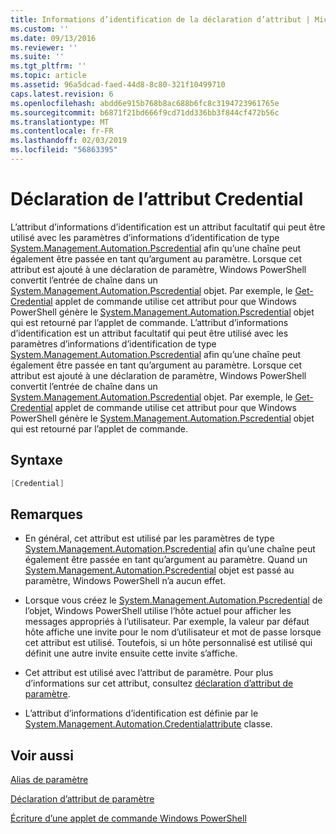 ```yaml
---
title: Informations d’identification de la déclaration d’attribut | Microsoft Docs
ms.custom: ''
ms.date: 09/13/2016
ms.reviewer: ''
ms.suite: ''
ms.tgt_pltfrm: ''
ms.topic: article
ms.assetid: 96a5dcad-faed-44d8-8c80-321f10499710
caps.latest.revision: 6
ms.openlocfilehash: abdd6e915b768b8ac688b6fc8c3194723961765e
ms.sourcegitcommit: b6871f21bd666f9cd71dd336bb3f844cf472b56c
ms.translationtype: MT
ms.contentlocale: fr-FR
ms.lasthandoff: 02/03/2019
ms.locfileid: "56863395"
---
```

# <a name="credential-attribute-declaration"></a>Déclaration de l’attribut Credential

L’attribut d’informations d’identification est un attribut facultatif qui peut être utilisé avec les paramètres d’informations d’identification de type [System.Management.Automation.Pscredential](/dotnet/api/System.Management.Automation.PSCredential) afin qu’une chaîne peut également être passée en tant qu’argument au paramètre. Lorsque cet attribut est ajouté à une déclaration de paramètre, Windows PowerShell convertit l’entrée de chaîne dans un [System.Management.Automation.Pscredential](/dotnet/api/System.Management.Automation.PSCredential) objet. Par exemple, le [Get-Credential](/powershell/module/Microsoft.PowerShell.Security/Get-Credential) applet de commande utilise cet attribut pour que Windows PowerShell génère le [System.Management.Automation.Pscredential](/dotnet/api/System.Management.Automation.PSCredential) objet qui est retourné par l’applet de commande.
L’attribut d’informations d’identification est un attribut facultatif qui peut être utilisé avec les paramètres d’informations d’identification de type [System.Management.Automation.Pscredential](/dotnet/api/System.Management.Automation.PSCredential) afin qu’une chaîne peut également être passée en tant qu’argument au paramètre. Lorsque cet attribut est ajouté à une déclaration de paramètre, Windows PowerShell convertit l’entrée de chaîne dans un [System.Management.Automation.Pscredential](/dotnet/api/System.Management.Automation.PSCredential) objet. Par exemple, le [Get-Credential](/powershell/module/Microsoft.PowerShell.Security/Get-Credential) applet de commande utilise cet attribut pour que Windows PowerShell génère le [System.Management.Automation.Pscredential](/dotnet/api/System.Management.Automation.PSCredential) objet qui est retourné par l’applet de commande.

## <a name="syntax"></a>Syntaxe

```csharp
[Credential]
```

## <a name="remarks"></a>Remarques

- En général, cet attribut est utilisé par les paramètres de type [System.Management.Automation.Pscredential](/dotnet/api/System.Management.Automation.PSCredential) afin qu’une chaîne peut également être passée en tant qu’argument au paramètre. Quand un [System.Management.Automation.Pscredential](/dotnet/api/System.Management.Automation.PSCredential) objet est passé au paramètre, Windows PowerShell n’a aucun effet.

- Lorsque vous créez le [System.Management.Automation.Pscredential](/dotnet/api/System.Management.Automation.PSCredential) de l’objet, Windows PowerShell utilise l’hôte actuel pour afficher les messages appropriés à l’utilisateur. Par exemple, la valeur par défaut hôte affiche une invite pour le nom d’utilisateur et mot de passe lorsque cet attribut est utilisé. Toutefois, si un hôte personnalisé est utilisé qui définit une autre invite ensuite cette invite s’affiche.

- Cet attribut est utilisé avec l’attribut de paramètre. Pour plus d’informations sur cet attribut, consultez [déclaration d’attribut de paramètre](./parameter-attribute-declaration.md).

- L’attribut d’informations d’identification est définie par le [System.Management.Automation.Credentialattribute](/dotnet/api/System.Management.Automation.CredentialAttribute) classe.

## <a name="see-also"></a>Voir aussi

[Alias de paramètre](./parameter-aliases.md)

[Déclaration d’attribut de paramètre](./parameter-attribute-declaration.md)

[Écriture d’une applet de commande Windows PowerShell](./writing-a-windows-powershell-cmdlet.md)
